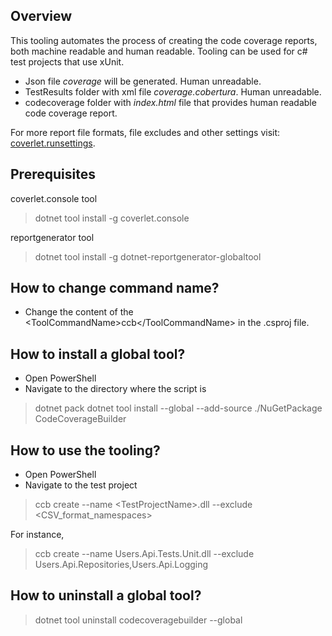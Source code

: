 ## Overview

This tooling automates the process of creating the code coverage reports, both machine readable and human readable.
Tooling can be used for c# test projects that use xUnit.

- Json file *coverage* will be generated. Human unreadable. 
- TestResults folder with xml file *coverage.cobertura*. Human unreadable.
- codecoverage folder with *index.html* file that provides human readable code coverage report.

For more report file formats, file excludes and other settings visit: [coverlet.runsettings](https://github.com/coverlet-coverage/coverlet/blob/master/Documentation/VSTestIntegration.md).

## Prerequisites

coverlet.console tool
> dotnet tool install -g coverlet.console

reportgenerator tool
> dotnet tool install -g dotnet-reportgenerator-globaltool

## How to change command name?

- Change the content of the \<ToolCommandName\>ccb\</ToolCommandName\> in the .csproj file.

## How to install a global tool?

- Open PowerShell
- Navigate to the directory where the script is
> dotnet pack
> dotnet tool install --global --add-source ./NuGetPackage CodeCoverageBuilder

## How to use the tooling?

- Open PowerShell
- Navigate to the test project 
> ccb create --name \<TestProjectName>.dll --exclude <CSV_format_namespaces>

For instance,
> ccb create --name Users.Api.Tests.Unit.dll --exclude Users.Api.Repositories,Users.Api.Logging

## How to uninstall a global tool?

> dotnet tool uninstall codecoveragebuilder --global